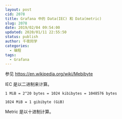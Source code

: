 ```yaml
---
layout: post
cid: 2078
title: Grafana 中的 Data(IEC) 和 Data(metric)
slug: 2078
date: 2019/02/04 09:54:00
updated: 2020/01/11 22:55:50
status: publish
author: 千夜同学
categories: 
  - 编程
tags: 
  - Grafana
---
```



参见 https://en.wikipedia.org/wiki/Mebibyte

IEC 是以二进制来计算。

```
1 MiB = 2^20 bytes = 1024 kibibytes = 1048576 bytes

1024 MiB = 1 gibibyte (GiB)
```

Metric 是以十进制计算。
